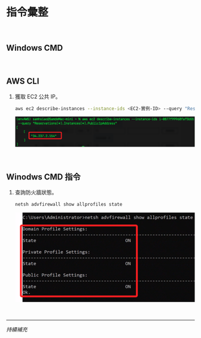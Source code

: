 # 指令彙整

<br>

## Windows CMD

<br>

## AWS CLI

1. 獲取 EC2 公共 IP。

    ```bash
    aws ec2 describe-instances --instance-ids <EC2-實例-ID> --query "Reservations[*].Instances[*].PublicIpAddress"
    ```

    ![](images/img_36.png)

<br>

## Winodws CMD 指令

1. 查詢防火牆狀態。

    ```bash
    netsh advfirewall show allprofiles state
    ```

    ![](images/img_88.png)

<br>


___

_持續補充_